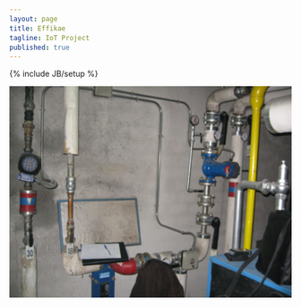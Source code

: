 ```yaml
---
layout: page
title: Effikae
tagline: IoT Project
published: true
---
```


{% include JB/setup %}

![](/img/028.JPG)